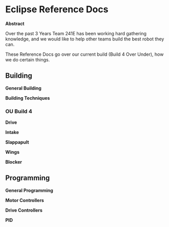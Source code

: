 # Eclipse Reference Docs

**Abstract**

Over the past 3 Years Team 241E has been working hard gathering knowledge, and we would like to help other teams build the best robot they can.

These Reference Docs go over our current build (Build 4 Over Under), how we do certain things.
## Building 
**General Building**

**Building Techniques**

### OU Build 4
**Drive**

**Intake**

**Slappapult**

**Wings**

**Blocker**

## Programming
**General Programming**

**Motor Controllers**

**Drive Controllers**

**PID**

